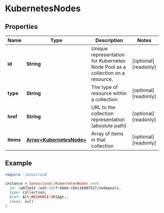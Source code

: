 # KubernetesNodes

## Properties

| Name | Type | Description | Notes |
| ---- | ---- | ----------- | ----- |
| **id** | **String** | Unique representation for Kubernetes Node Pool as a collection on a resource. | [optional][readonly] |
| **type** | **String** | The type of resource within a collection | [optional][readonly] |
| **href** | **String** | URL to the collection representation (absolute path) | [optional][readonly] |
| **items** | [**Array&lt;KubernetesNode&gt;**](KubernetesNode.md) | Array of items in that collection | [optional][readonly] |

## Example

```ruby
require 'ionoscloud'

instance = Ionoscloud::KubernetesNodes.new(
  id: 1e072e52-2ed3-492f-b6b6-c6b116907527/nodepools,
  type: collection,
  href: &lt;RESOURCE-URI&gt;,
  items: null
)
```

